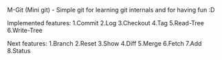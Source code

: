 M-Git (Mini git) - Simple git for learning git internals and for having fun :D

Implemented features:
  1.Commit
  2.Log
  3.Checkout
  4.Tag
  5.Read-Tree
  6.Write-Tree

Next features:
  1.Branch
  2.Reset
  3.Show
  4.Diff
  5.Merge
  6.Fetch
  7.Add
  8.Status
